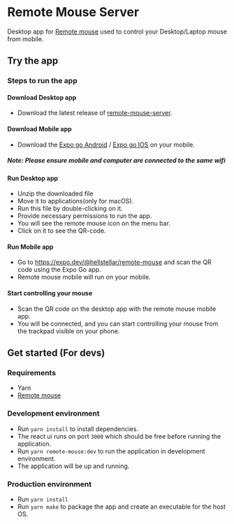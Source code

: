 # Remote Mouse Server
Desktop app for [Remote mouse](https://github.com/Hellstellar/remote-mouse) used to control your Desktop/Laptop mouse from mobile.


## Try the app
### Steps to run the app

#### Download Desktop app
- Download the latest release of [remote-mouse-server](https://github.com/Hellstellar/remote-mouse-server/releases/download/v0.5.3-beta/Remote.Mouse-darwin-x64-0.5.3.zip).
#### Download Mobile app
- Download the [Expo go Android](https://play.google.com/store/apps/details?id=host.exp.exponent&hl=en_IN&gl=US) /
  [Expo go IOS](https://apps.apple.com/us/app/expo-go/id982107779) on your mobile.
  
##### Note: Please ensure mobile and computer are connected to the same wifi
  
#### Run Desktop app
- Unzip the downloaded file 
- Move it to applications(only for macOS).
- Run this file by double-clicking on it.
- Provide necessary permissions to run the app.
- You will see the remote mouse icon on the menu bar.
- Click on it to see the QR-code.
#### Run Mobile app
- Go to https://expo.dev/@hellstellar/remote-mouse and scan the QR code using the Expo Go app.
- Remote mouse mobile will run on your mobile.
#### Start controlling your mouse
- Scan the QR code on the desktop app with the remote mouse mobile app.
- You will be connected, and you can start controlling your mouse from the trackpad visible on your phone.

## Get started (For devs)
### Requirements
- Yarn
- [Remote mouse](https://github.com/Hellstellar/remote-mouse)
### Development environment
- Run `yarn install` to install dependencies.
- The react ui runs on port `3000` which should be free before running the application.
- Run `yarn remote-mouse:dev` to run the application in development environment.
- The application will be up and running.

### Production environment
- Run `yarn install`
- Run `yarn make` to package the app and create an executable for the host OS.

